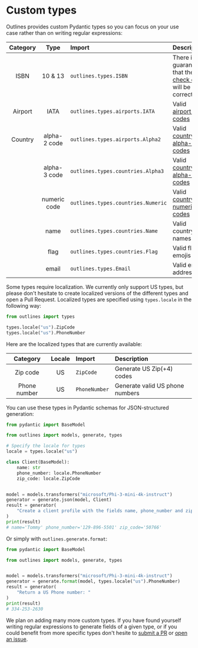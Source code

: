 # Custom types

Outlines provides custom Pydantic types so you can focus on your use case rather than on writing regular expressions:

| Category | Type | Import | Description |
|:--------:|:----:|:-------|:------------|
| ISBN | 10 & 13 | `outlines.types.ISBN` | There is no guarantee that the [check digit][wiki-isbn] will be correct |
| Airport | IATA | `outlines.types.airports.IATA` | Valid [airport IATA codes][wiki-airport-iata] |
| Country | alpha-2 code | `outlines.types.airports.Alpha2` | Valid [country alpha-2 codes][wiki-country-alpha-2] |
|  | alpha-3 code | `outlines.types.countries.Alpha3` | Valid [country alpha-3 codes][wiki-country-alpha-3] |
|  | numeric code | `outlines.types.countries.Numeric` | Valid [country numeric codes][wiki-country-numeric] |
|  | name | `outlines.types.countries.Name` | Valid country names |
|  | flag | `outlines.types.countries.Flag` | Valid flag emojis |
| | email | `outlines.types.Email` | Valid email address |

Some types require localization. We currently only support US types, but please don't hesitate to create localized versions of the different types and open a Pull Request. Localized types are specified using `types.locale` in the following way:

```python
from outlines import types

types.locale("us").ZipCode
types.locale("us").PhoneNumber
```

Here are the localized types that are currently available:

| Category | Locale | Import | Description |
|:--------:|:----:|:-------|:------------|
| Zip code | US | `ZipCode` | Generate US Zip(+4) codes |
| Phone number  | US | `PhoneNumber` | Generate valid US phone numbers |


You can use these types in Pydantic schemas for JSON-structured generation:

```python
from pydantic import BaseModel

from outlines import models, generate, types

# Specify the locale for types
locale = types.locale("us")

class Client(BaseModel):
    name: str
    phone_number: locale.PhoneNumber
    zip_code: locale.ZipCode


model = models.transformers("microsoft/Phi-3-mini-4k-instruct")
generator = generate.json(model, Client)
result = generator(
    "Create a client profile with the fields name, phone_number and zip_code"
)
print(result)
# name='Tommy' phone_number='129-896-5501' zip_code='50766'
```

Or simply with `outlines.generate.format`:

```python
from pydantic import BaseModel

from outlines import models, generate, types


model = models.transformers("microsoft/Phi-3-mini-4k-instruct")
generator = generate.format(model, types.locale("us").PhoneNumber)
result = generator(
    "Return a US Phone number: "
)
print(result)
# 334-253-2630
```


We plan on adding many more custom types. If you have found yourself writing regular expressions to generate fields of a given type, or if you could benefit from more specific types don't hesite to [submit a PR](https://github.com/outlines-dev/outlines/pulls) or [open an issue](https://github.com/outlines-dev/outlines/issues/new/choose).


[wiki-isbn]: https://en.wikipedia.org/wiki/ISBN#Check_digits
[wiki-airport-iata]: https://en.wikipedia.org/wiki/IATA_airport_code
[wiki-country-alpha-2]: https://en.wikipedia.org/wiki/ISO_3166-1_alpha-2
[wiki-country-alpha-3]: https://en.wikipedia.org/wiki/ISO_3166-1_alpha-3
[wiki-country-numeric]: https://en.wikipedia.org/wiki/ISO_3166-1_numeric
